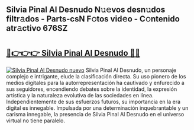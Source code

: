 ## Silvia Pinal Al Desnudo N𝚞𝚎vos desn𝚞dos filtr𝚊dos - Parts-csN F𝚘tos vid𝚎o - C𝚘ntenido atr𝚊ctivo 676SZ

# <h2><a href="http://mbcnhmr.tromn.icu/?c=Silvia+Pinal+Al+Desnudo">🔗👉👉👉 Silvia Pinal Al Desnudo 🔗🔗</a></h2>

[![Silvia Pinal Al Desnudo nuevo](https://i.imgur.com/pEAQMta.gif)](http://mbcnhmr.tromn.icu/?c=Silvia+Pinal+Al+Desnudo)
Silvia Pinal Al Desnudo, un personaje complejo e intrigante, elude la clasificación directa. Su uso pionero de los medios digitales para la autorrepresentación ha cautivado y enfurecido a sus seguidores, encendiendo debates sobre la identidad, la expresión artística y la naturaleza evolutiva de las sociedades en línea. Independientemente de sus esfuerzos futuros, su importancia en la era digital es innegable. Impulsada por una determinación inquebrantable y un carisma innegable, la presencia de Silvia Pinal Al Desnudo en el universo virtual no tiene paralelo.
